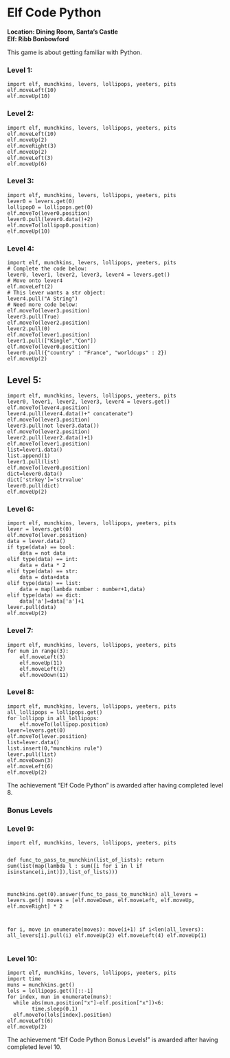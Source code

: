 <h1 id="elf-code-python">Elf Code Python</h1>
<p><strong>Location: Dining Room, Santa’s Castle</strong><br>
<strong>Elf: Ribb Bonbowford</strong></p>
<p>This game is about getting familiar with Python.</p>
<h3 id="level-1">Level 1:</h3>
<pre><code>import elf, munchkins, levers, lollipops, yeeters, pits
elf.moveLeft(10)
elf.moveUp(10)
</code></pre>
<h3 id="level-2">Level 2:</h3>
<pre><code>import elf, munchkins, levers, lollipops, yeeters, pits
elf.moveLeft(10)
elf.moveUp(2)
elf.moveRight(3)
elf.moveUp(2)
elf.moveLeft(3)
elf.moveUp(6)
</code></pre>
<h3 id="level-3">Level 3:</h3>
<pre><code>import elf, munchkins, levers, lollipops, yeeters, pits
lever0 = levers.get(0)
lollipop0 = lollipops.get(0)
elf.moveTo(lever0.position)
lever0.pull(lever0.data()+2)
elf.moveTo(lollipop0.position)
elf.moveUp(10)
</code></pre>
<h3 id="level-4">Level 4:</h3>
<pre><code>import elf, munchkins, levers, lollipops, yeeters, pits
# Complete the code below:
lever0, lever1, lever2, lever3, lever4 = levers.get()
# Move onto lever4
elf.moveLeft(2)
# This lever wants a str object:
lever4.pull("A String")
# Need more code below:
elf.moveTo(lever3.position)
lever3.pull(True)
elf.moveTo(lever2.position)
lever2.pull(0)
elf.moveTo(lever1.position)
lever1.pull(["Kingle","Con"])
elf.moveTo(lever0.position)
lever0.pull({"country" : "France", "worldcups" : 2})
elf.moveUp(2)
</code></pre>
<h2 id="level-5">Level 5:</h2>
<pre><code>import elf, munchkins, levers, lollipops, yeeters, pits
lever0, lever1, lever2, lever3, lever4 = levers.get()
elf.moveTo(lever4.position)
lever4.pull(lever4.data()+" concatenate")
elf.moveTo(lever3.position)
lever3.pull(not lever3.data())
elf.moveTo(lever2.position)
lever2.pull(lever2.data()+1)
elf.moveTo(lever1.position)
list=lever1.data()
list.append(1)
lever1.pull(list)
elf.moveTo(lever0.position)
dict=lever0.data()
dict['strkey']='strvalue'
lever0.pull(dict)
elf.moveUp(2)
</code></pre>
<h3 id="level-6">Level 6:</h3>
<pre><code>import elf, munchkins, levers, lollipops, yeeters, pits
lever = levers.get(0)
elf.moveTo(lever.position)
data = lever.data()
if type(data) == bool:
    data = not data
elif type(data) == int:
    data = data * 2 
elif type(data) == str:
    data = data+data
elif type(data) == list:
    data = map(lambda number : number+1,data)
elif type(data) == dict:
    data['a']=data['a']+1
lever.pull(data)
elf.moveUp(2)
</code></pre>
<h3 id="level-7">Level 7:</h3>
<pre><code>import elf, munchkins, levers, lollipops, yeeters, pits
for num in range(3):
    elf.moveLeft(3)
    elf.moveUp(11)
    elf.moveLeft(2)
    elf.moveDown(11)
</code></pre>
<h3 id="level-8">Level 8:</h3>
<pre><code>import elf, munchkins, levers, lollipops, yeeters, pits
all_lollipops = lollipops.get()
for lollipop in all_lollipops:
    elf.moveTo(lollipop.position)
lever=levers.get(0)
elf.moveTo(lever.position)
list=lever.data()
list.insert(0,"munchkins rule")
lever.pull(list)
elf.moveDown(3)
elf.moveLeft(6)
elf.moveUp(2)
</code></pre>
<p>The achievement “Elf Code Python” is awarded after having completed level 8.</p>
<h3 id="bonus-levels">Bonus Levels</h3>
<h3 id="level-9">Level 9:</h3>
<pre><code>import elf, munchkins, levers, lollipops, yeeters, pits

def func_to_pass_to_munchkin(list_of_lists):
    return sum(list(map(lambda l : sum([i for i in l if isinstance(i,int)]),list_of_lists)))

munchkins.get(0).answer(func_to_pass_to_munchkin)
all_levers = levers.get()
moves = [elf.moveDown, elf.moveLeft, elf.moveUp, elf.moveRight] * 2

for i, move in enumerate(moves):
    move(i+1)
    if i&lt;len(all_levers):
      all_levers[i].pull(i)
elf.moveUp(2)
elf.moveLeft(4)
elf.moveUp(1)
</code></pre>
<h3 id="level-10">Level 10:</h3>
<pre><code>import elf, munchkins, levers, lollipops, yeeters, pits
import time
muns = munchkins.get()
lols = lollipops.get()[::-1]
for index, mun in enumerate(muns):
  while abs(mun.position["x"]-elf.position["x"])&lt;6:
        time.sleep(0.1)
  elf.moveTo(lols[index].position)
elf.moveLeft(6)
elf.moveUp(2)
</code></pre>
<p>The achievement “Elf Code Python Bonus Levels!” is awarded after having completed level 10.</p>

